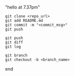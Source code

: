 "hello at 7.37pm" 

```
git clone <repo_url>
git add README.md
git commit -m "<commit_msg>"
git push

git push
git diff
git log

git branch
git checkout -b <branch_name>
```
end